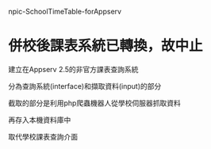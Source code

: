 npic-SchoolTimeTable-forAppserv 

併校後課表系統已轉換，故中止
========================

建立在Appserv 2.5的非官方課表查詢系統

分為查詢系統(interface)和擷取資料(input)的部分

截取的部分是利用php爬蟲機器人從學校伺服器抓取資料

再存入本機資料庫中

取代學校課表查詢介面
